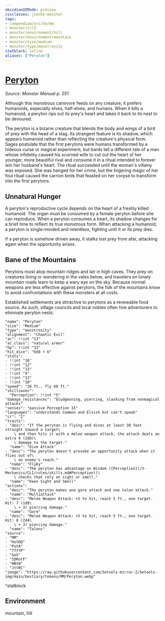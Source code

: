 ```yaml
---
obsidianUIMode: preview
cssclasses: json5e-monster
tags:
- compendium/src/5e/mm
- monster/cr/2
- monster/environment/hill
- monster/environment/mountain
- monster/size/medium
- monster/type/monstrosity
statblock: inline
aliases: ["Peryton"]
---
```

# [Peryton](3-Mechanics/CLI/bestiary/monstrosity/peryton.md)
*Source: Monster Manual p. 251*  

Although this monstrous carnivore feeds on any creature, it prefers humanoids, especially elves, half-elves, and humans. When it kills a humanoid, a peryton rips out its prey's heart and takes it back to its nest to be devoured.

The peryton is a bizarre creature that blends the body and wings of a bird of prey with the head of a stag. Its strangest feature is its shadow, which appears humanoid rather than reflecting the creature's physical form. Sages postulate that the first perytons were humans transformed by a hideous curse or magical experiment, but bards tell a different tale of a man whose infidelity caused his scorned wife to cut out the heart of her younger, more beautiful rival and consume it in a ritual intended to forever win her husband's heart. The ritual succeeded until the woman's villainy was exposed. She was hanged for her crime, but the lingering magic of her foul ritual caused the carrion birds that feasted on her corpse to transform into the first perytons.

## Unnatural Hunger

A peryton's reproductive cycle depends on the heart of a freshly killed humanoid. The organ must be consumed by a female peryton before she can reproduce. When a peryton consumes a heart, its shadow changes for a brief time to reflect its true monstrous form. When attacking a humanoid, a peryton is single-minded and relentless, fighting until it or its prey dies.

If a peryton is somehow driven away, it stalks lost prey from afar, attacking again when the opportunity arises.

## Bane of the Mountains

Perytons roost atop mountain ridges and lair in high caves. They prey on creatures living or wandering in the vales below, and travelers on lonely mountain roads learn to keep a wary eye on the sky. Because normal weapons are less effective against perytons, the folk of the mountains know to avoid confrontations with these monsters at all costs.

Established settlements are attractive to perytons as a renewable food source. As such, village councils and local nobles often hire adventurers to eliminate peryton nests.

```statblock
"name": "Peryton"
"size": "Medium"
"type": "monstrosity"
"alignment": "Chaotic Evil"
"ac": !!int "13"
"ac_class": "natural armor"
"hp": !!int "33"
"hit_dice": "6d8 + 6"
"stats":
- !!int "16"
- !!int "12"
- !!int "13"
- !!int "9"
- !!int "12"
- !!int "10"
"speed": "20 ft., fly 60 ft."
"skillsaves":
  "Perception": !!int "5"
"damage_resistances": "bludgeoning, piercing, slashing from nonmagical attacks"
"senses": "passive Perception 15"
"languages": "understands Common and Elvish but can't speak"
"cr": "2"
"traits":
- "desc": "If the peryton is flying and dives at least 30 feet straight toward a target\
    \ and then hits it with a melee weapon attack, the attack deals an extra 9 (2d8)\
    \ damage to the target."
  "name": "Dive Attack"
- "desc": "The peryton doesn't provoke an opportunity attack when it flies out of\
    \ an enemy's reach."
  "name": "Flyby"
- "desc": "The peryton has advantage on Wisdom ([Perception](/3-Mechanics/CLI/rules/skills.md#Perception))\
    \ checks that rely on sight or smell."
  "name": "Keen Sight and Smell"
"actions":
- "desc": "The peryton makes one gore attack and one talon attack."
  "name": "Multiattack"
- "desc": "Melee Weapon Attack: +5 to hit, reach 5 ft., one target. Hit: 7 (1d8\
    \ + 3) piercing damage."
  "name": "Gore"
- "desc": "Melee Weapon Attack: +5 to hit, reach 5 ft., one target. Hit: 8 (2d4\
    \ + 3) piercing damage."
  "name": "Talons"
"source":
- "MM"
- "HotDQ"
- "PotA"
- "TftYP"
- "GoS"
- "IDRotF"
- "WBtW"
- "JttRC"
"image": "https://raw.githubusercontent.com/5etools-mirror-2/5etools-img/main/bestiary/tokens/MM/Peryton.webp"
```
^statblock

## Environment

mountain, hill